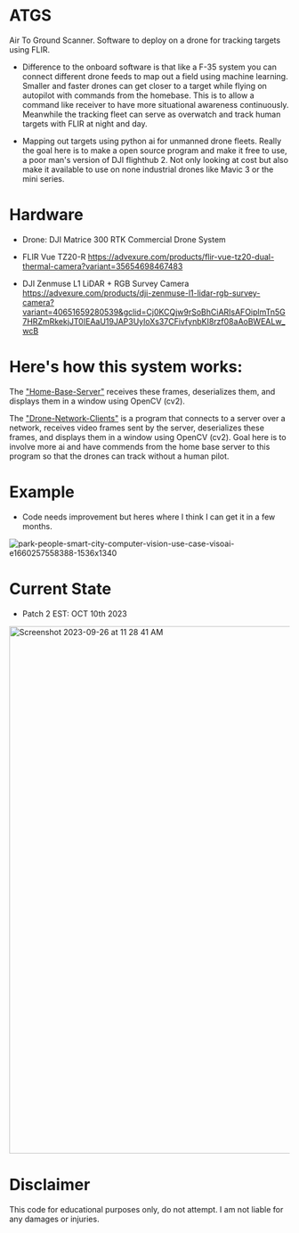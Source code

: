 # ATGS
Air To Ground Scanner. Software to deploy on a drone for tracking targets using FLIR.

 - Difference to the onboard software is that like a F-35 system you can connect different drone feeds to map out a field using machine learning. Smaller and faster drones can get closer to a target while flying on autopilot with commands from the homebase. This is to allow a command like receiver to have more situational awareness continuously. Meanwhile the tracking fleet can serve as overwatch and track human targets with FLIR at night and day.

 - Mapping out targets using python ai for unmanned drone fleets. Really the goal here is to make a open source program and make it free to use, a poor man's version of DJI flighthub 2. Not only looking at cost but also make it available to use on none industrial drones like Mavic 3 or the mini series. 

# Hardware 
- Drone: DJI Matrice 300 RTK Commercial Drone System

- FLIR Vue TZ20-R
https://advexure.com/products/flir-vue-tz20-dual-thermal-camera?variant=35654698467483

- DJI Zenmuse L1 LiDAR + RGB Survey Camera
https://advexure.com/products/dji-zenmuse-l1-lidar-rgb-survey-camera?variant=40651659280539&gclid=Cj0KCQjw9rSoBhCiARIsAFOiplmTn5G7HRZmRkekjJT0IEAaU19JAP3UyloXs37CFivfynbKI8rzf08aAoBWEALw_wcB

# Here's how this system works:

[](https://github.com/Ounceleopard/ATGS/blob/460561252c650e820b6e57865ba6da00be8753f5/Drone.py)

The ["Home-Base-Server"](https://github.com/Ounceleopard/ATGS/blob/0ca643cf28a121eebf4aa12d1f5da530d7ed83f4/Home-Base-Server.py) receives these frames, deserializes them, and displays them in a window using OpenCV (cv2).

The ["Drone-Network-Clients"](https://github.com/Ounceleopard/ATGS/blob/9db591fbfdaf603dee81ed5483d2f5cc526f737e/Drone-Network-Clients.py) is a program that connects to a server over a network, receives video frames sent by the server, deserializes these frames, and displays them in a window using OpenCV (cv2). Goal here is to involve more ai and have commends from the home base server to this program so that the drones can track without a human pilot.

# Example 
- Code needs improvement but heres where I think I can get it in a few months.
  
![park-people-smart-city-computer-vision-use-case-visoai-e1660257558388-1536x1340](https://github.com/Ounceleopard/F-35-ATGS/assets/40043757/a378ccec-b183-443b-b4df-e7013ec92b28)

# Current State
- Patch 2 EST: OCT 10th 2023

<img width="947" alt="Screenshot 2023-09-26 at 11 28 41 AM" src="https://github.com/Ounceleopard/ATGS/assets/40043757/ddddbfd7-4ab3-40df-9af8-a6708de8f50c">

# Disclaimer
This code for educational purposes only, do not attempt. I am not liable for any damages or injuries.
